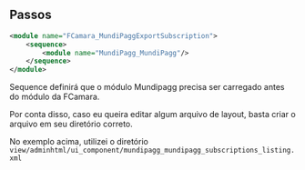 ## Passos
```xml
<module name="FCamara_MundiPaggExportSubscription">
    <sequence>
        <module name="MundiPagg_MundiPagg"/>
    </sequence>
</module>
```

Sequence definirá que o módulo Mundipagg precisa ser carregado antes do módulo da FCamara.

Por conta disso, caso eu queira editar algum arquivo de layout, basta criar o arquivo em seu diretório correto.

No exemplo acima, utilizei o diretório `view/adminhtml/ui_component/mundipagg_mundipagg_subscriptions_listing.xml`